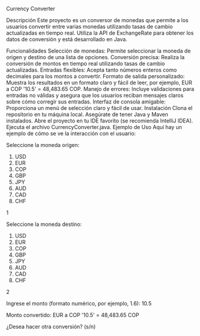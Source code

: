 Currency Converter

Descripción
Este proyecto es un conversor de monedas que permite a los usuarios convertir entre varias monedas utilizando tasas de cambio actualizadas en tiempo real. Utiliza la API de ExchangeRate para obtener los datos de conversión y está desarrollado en Java.

Funcionalidades
Selección de monedas: Permite seleccionar la moneda de origen y destino de una lista de opciones.
Conversión precisa: Realiza la conversión de montos en tiempo real utilizando tasas de cambio actualizadas.
Entradas flexibles: Acepta tanto números enteros como decimales para los montos a convertir.
Formato de salida personalizado: Muestra los resultados en un formato claro y fácil de leer, por ejemplo, EUR a COP '10.5' = 48,483.65 COP.
Manejo de errores: Incluye validaciones para entradas no válidas y asegura que los usuarios reciban mensajes claros sobre cómo corregir sus entradas.
Interfaz de consola amigable: Proporciona un menú de selección claro y fácil de usar.
Instalación
Clona el repositorio en tu máquina local.
Asegúrate de tener Java y Maven instalados.
Abre el proyecto en tu IDE favorito (se recomienda IntelliJ IDEA).
Ejecuta el archivo CurrencyConverter.java.
Ejemplo de Uso
Aquí hay un ejemplo de cómo se ve la interacción con el usuario:


Seleccione la moneda origen:
1. USD
2. EUR
3. COP
4. GBP
5. JPY
6. AUD
7. CAD
8. CHF

1

Seleccione la moneda destino:
1. USD
2. EUR
3. COP
4. GBP
5. JPY
6. AUD
7. CAD
8. CHF

2

Ingrese el monto (formato numérico, por ejemplo, 1.6): 
10.5
   
Monto convertido: EUR a COP '10.5' = 48,483.65 COP

¿Desea hacer otra conversión? (s/n)


